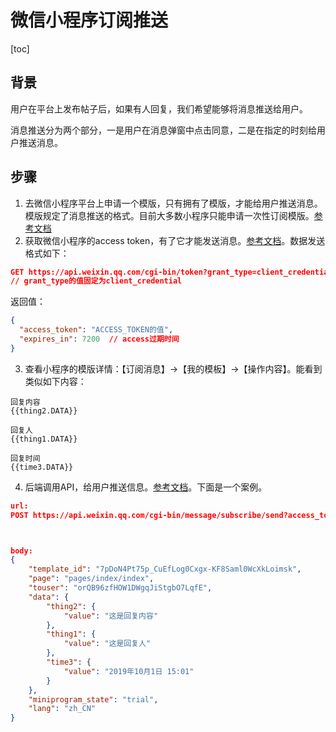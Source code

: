# 微信小程序订阅推送

[toc]



## 背景

用户在平台上发布帖子后，如果有人回复，我们希望能够将消息推送给用户。

消息推送分为两个部分，一是用户在消息弹窗中点击同意，二是在指定的时刻给用户推送消息。





## 步骤

1. 去微信小程序平台上申请一个模版，只有拥有了模版，才能给用户推送消息。模版规定了消息推送的格式。目前大多数小程序只能申请一次性订阅模版。[参考文档](https://developers.weixin.qq.com/community/develop/article/doc/000e4846e68550ac0c0b9aa255ec13)
2. 获取微信小程序的access token，有了它才能发送消息。[参考文档](https://developers.weixin.qq.com/miniprogram/dev/OpenApiDoc/mp-access-token/getAccessToken.html)。数据发送格式如下：

```json
GET https://api.weixin.qq.com/cgi-bin/token?grant_type=client_credential&appid=小程序ID&secret=小程序密钥
// grant_type的值固定为client_credential
```

返回值：

```json
{
  "access_token": "ACCESS_TOKEN的值",
  "expires_in": 7200  // access过期时间
} 
```

3. 查看小程序的模版详情：【订阅消息】->【我的模板】->【操作内容】。能看到类似如下内容：

```
回复内容
{{thing2.DATA}}

回复人
{{thing1.DATA}}

回复时间
{{time3.DATA}}
```



4. 后端调用API，给用户推送信息。[参考文档](https://developers.weixin.qq.com/miniprogram/dev/OpenApiDoc/mp-message-management/subscribe-message/sendMessage.html)。下面是一个案例。

```json
url:
POST https://api.weixin.qq.com/cgi-bin/message/subscribe/send?access_token=ACCESS_TOKEN 



body:
{
    "template_id": "7pDoN4Pt75p_CuEfLog0Cxgx-KF8Saml0WcXkLoimsk",
    "page": "pages/index/index",
    "touser": "orQB96zfHOW1DWgqJiStgbO7LqfE",
    "data": {
        "thing2": {
            "value": "这是回复内容"
        },
        "thing1": {
            "value": "这是回复人"
        },
        "time3": {
            "value": "2019年10月1日 15:01"
        }
    },
    "miniprogram_state": "trial",
    "lang": "zh_CN"
}
```

